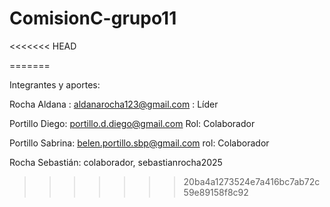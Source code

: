 # ComisionC-grupo11

<<<<<<< HEAD


=======


Integrantes y aportes:



Rocha Aldana : aldanarocha123@gmail.com :  Líder

Portillo Diego: portillo.d.diego@gmail.com Rol: Colaborador

Portillo Sabrina: belen.portillo.sbp@gmail.com  rol: Colaborador

Rocha Sebastián: colaborador, sebastianrocha2025



>>>>>>> 20ba4a1273524e7a416bc7ab72c59e89158f8c92
